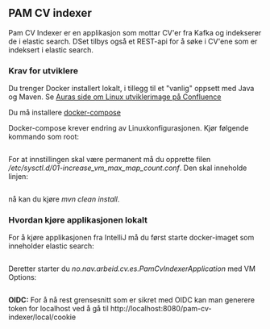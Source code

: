 ## PAM CV indexer
Pam CV Indexer er en applikasjon som mottar CV'er fra Kafka og indekserer de i elastic search.
DSet tilbys også et REST-api for å søke i CV'ene som er indeksert i elastic search.

### Krav for utviklere
Du trenger Docker installert lokalt, i tillegg til et "vanlig" oppsett med Java og Maven. Se [Auras side om Linux utviklerimage på Confluence](https://confluence.adeo.no/display/AURA/Linux+utviklerimage)

Du må installere [docker-compose](https://docs.docker.com/compose/install/#install-compose)

Docker-compose krever endring av Linuxkonfigurasjonen. Kjør følgende kommando som root:
```sysctl -w vm.max_map_count=262144
```

For at innstillingen skal være permanent må du opprette filen */etc/sysctl.d/01-increase_vm_max_map_count.conf*. Den skal inneholde linjen:

```vm.max_map_count=262144
```

nå kan du kjøre *mvn clean install*.


### Hvordan kjøre applikasjonen lokalt
For å kjøre applikasjonen fra IntelliJ må du først starte docker-imaget som inneholder elastic search:

```docker-compose -f src/test/resources/docker-compose-kun-es.yml up
```

Deretter starter du *no.nav.arbeid.cv.es.PamCvIndexerApplication* med VM Options:
```-Dspring.profiles.active=dev -Des.hostname=localhost -Des.scheme=HTTP -Des.port=9200
```

**OIDC:**
For å nå rest grensesnitt som er sikret med OIDC kan man generere token for localhost ved å 
gå til http://localhost:8080/pam-cv-indexer/local/cookie

